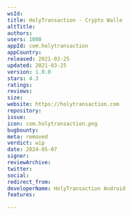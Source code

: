 ```yaml
---
wsId: 
title: HolyTransaction - Crypto Walle
altTitle: 
authors: 
users: 1000
appId: com.holytransaction
appCountry: 
released: 2021-03-25
updated: 2021-03-25
version: 1.0.0
stars: 4.3
ratings: 
reviews: 
size: 
website: https://holytransaction.com
repository: 
issue: 
icon: com.holytransaction.png
bugbounty: 
meta: removed
verdict: wip
date: 2024-05-07
signer: 
reviewArchive: 
twitter: 
social: 
redirect_from: 
developerName: HolyTransaction Android
features: 

---
```


